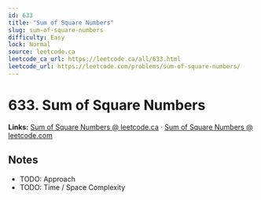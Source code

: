 ```yaml
--- 
id: 633
title: "Sum of Square Numbers"
slug: sum-of-square-numbers
difficulty: Easy
lock: Normal
source: leetcode.ca
leetcode_ca_url: https://leetcode.ca/all/633.html
leetcode_url: https://leetcode.com/problems/sum-of-square-numbers/
---
```


# 633. Sum of Square Numbers

**Links:** [Sum of Square Numbers @ leetcode.ca](https://leetcode.ca/all/633.html) · [Sum of Square Numbers @ leetcode.com](https://leetcode.com/problems/sum-of-square-numbers/)

## Notes
- TODO: Approach
- TODO: Time / Space Complexity
